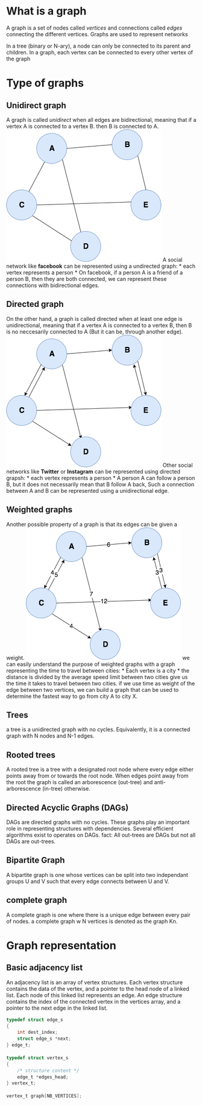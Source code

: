 # What is a graph

A graph is a set of nodes called *vertices* and connections called *edges* connecting the different vertices.
Graphs are used to represent networks

In a tree (binary or N-ary), a node can only be connected to its parent and children. In a graph, each vertex can be connected to every other vertex of the graph

# Type of graphs

## Unidirect graph
A graph is called *unidirect* when all edges are bidirectional, meaning that if a vertex A is connected to a vertex B. then B is connected to A.
![Undirected_graph.png](Undirected_graph.png)
A social network like **facebook** can be represented using a undirected graph:
    * each vertex represents a person
    * On facebook, if a person A is a friend of a person B, then they are both connected, we can represent these connections with bidirectional edges.

## Directed graph
On the other hand, a graph is called directed when at least one edge is unidirectional, meaning that if a vertex A is connected to a vertex B, then B is no neccesarily connected to A (But it can be, through another edge).
![Directed_graph.png](Directed_graph.png)
Other social networks like **Twitter** or **Instagram** can be represented using directed grapsh:
    * each vertex represents a person
    * A person A can follow a person B, but it does not necessarily mean that B follow A back, Such a connection between A and B can be represented using a unidirectional edge.

## Weighted graphs
Another possible property of a graph is that its edges can be given a weight.
![Weighted_graph.png](Weighted_graph.png)
we can easily understand the purpose of weighted graphs with a graph representing the time to travel between cities:
    * Each vertex is a city
    * the distance is divided by the average speed limit between two cities give us the time it takes to travel between two cities. if we use time as weight of the edge between two vertices, we can build a graph that can be used to determine the fastest way to go from city A to city X.

## Trees
a tree is a unidirected graph with no cycles. Equivalently, it is a connected graph with N nodes and N-1 edges.

## Rooted trees
A rooted tree is a tree with a designated root node where every edge either points away from or towards the root node. When edges point away from the root the graph is called an arborescence (out-tree) and anti-arborescence (in-tree) otherwise.

## Directed Acyclic Graphs (DAGs)
DAGs are directed graphs with no cycles. These graphs play an important role in representing structures with dependencies. Several efficient algorithms exist to operates on DAGs.
fact: All out-trees are DAGs but not all DAGs are out-trees.

## Bipartite Graph
A bipartite graph is one whose vertices can be split into two independant groups U and V such that every edge connects between U and V.

## complete graph
A complete graph is one where there is a unique edge between every pair of nodes. a complete graph w N vertices is denoted as the graph Kn.

# Graph representation

## Basic adjacency list

An adjacency list is an array of vertex structures. Each vertex structure contains the data of the vertex, and a pointer to the head node of a linked list. Each node of this linked list represents an edge. An edge structure contains the index of the connected vertex in the vertices array, and a pointer to the next edge in the linked list.

```c
typedef struct edge_s
{
    int dest_index;
    struct edge_s *next;
} edge_t;

typedef struct vertex_s
{
    /* structure content */
    edge_t *edges_head;
} vertex_t;

vertex_t graph[NB_VERTICES];
```

